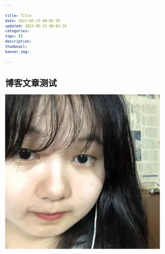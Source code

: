 ```yaml
---

title: Title  
date: 2023-05-23 00:02:35  
updated: 2023-05-23 00:02:35  
categories:  
tags: []  
description:  
thumbnail:  
banner_img:

---
```


# 博客文章测试

​![ImageSelector_20230530_164933](assets/ImageSelector_20230530_164933-20230530212302-5pjwm2y.jpeg)​

‍
